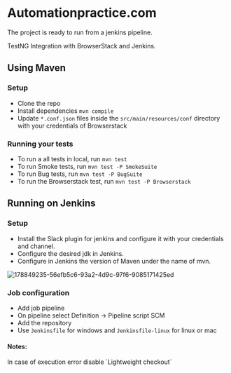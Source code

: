 # Automationpractice.com
The project is ready to run from a jenkins pipeline.

TestNG Integration with BrowserStack and Jenkins.

## Using Maven

### Setup

* Clone the repo
* Install dependencies `mvn compile`
* Update `*.conf.json` files inside the `src/main/resources/conf` directory with your credentials of Browserstack 

### Running your tests

- To run a all tests in local, run `mvn test`
- To run Smoke tests, run `mvn test -P SmokeSuite`
- To run Bug tests, run `mvn test -P BugSuite`
- To run the Browserstack test, run `mvn test -P Browserstack`

## Running on Jenkins

### Setup
* Install the Slack plugin for jenkins and configure it with your credentials and channel.
* Configure the desired jdk in Jenkins.
* Configure in Jenkins the version of Maven under the name of mvn.

![178849235-56efb5c6-93a2-4d9c-97f6-9085171425ed](https://user-images.githubusercontent.com/107224306/180321498-2348f7ee-9b48-4e79-9b90-8d90011ed395.png)

### Job configuration

* Add job pipeline
* On pipeline select Definition -> Pipeline script SCM
* Add the repository 
* Use `Jenkinsfile` for windows and `Jenkinsfile-linux` for linux or mac

#### Notes:
<p stile="font-size: 8"> In case of execution error disable `Lightweight checkout` </p>


